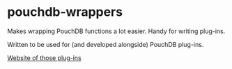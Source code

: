 pouchdb-wrappers
================

Makes wrapping PouchDB functions a lot easier. Handy for writing
plug-ins.

Written to be used for (and developed alongside) PouchDB plug-ins.

[Website of those plug-ins](http://python-pouchdb.marten-de-vries.nl/plugins.html)

